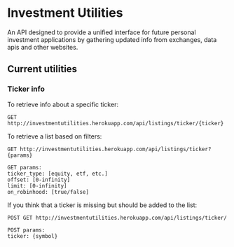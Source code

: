 # Investment Utilities

An API designed to provide a unified interface for future personal investment applications by gathering updated info from exchanges, data apis and other websites.

## Current utilities

### Ticker info

To retrieve info about a specific ticker:

```
GET http://investmentutilities.herokuapp.com/api/listings/ticker/{ticker}
```

To retrieve a list based on filters:

```
GET http://investmentutilities.herokuapp.com/api/listings/ticker?{params}

GET params:
ticker_type: [equity, etf, etc.]
offset: [0-infinity]
limit: [0-infinity]
on_robinhood: [true/false]
```

If you think that a ticker is missing but should be added to the list:

```
POST GET http://investmentutilities.herokuapp.com/api/listings/ticker/

POST params:
ticker: {symbol}
```